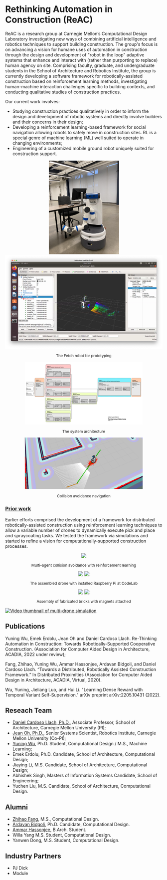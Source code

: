 # Rethinking Automation in Construction (ReAC)

ReAC is a research group at Carnegie Mellon’s Computational Design Laboratory investigating new ways of combining artificial intelligence and robotics techniques to support building construction. The group's focus is on advancing a vision for humane uses of automation in construction through the design and development of "robot in the loop" adaptive systems that enhance and interact with (rather than purporting to replace) human agency on site. Comprising faculty, graduate, and undergraduate students in the School of Architecture and Robotics Institute, the group is currently developing a software framework for robotically-assisted construction based on reinforcement learning methods, investigating human-machine interaction challenges specific to building contexts, and conducting qualitative studies of construction practices. 

Our current work involves:

* Studying construction practices qualitatively in order to inform the design and development of robotic systems and directly involve builders and their concerns in their design;
* Developing a reinforcement learning-based framework for social navigation allowing robots to safely move in construction sites. RL is a special genre of machine learning (ML) well suited to operate in changing environments; 
* Engineering of a customized mobile ground robot uniquely suited for construction support.  

<div align="center">
    <img height=300px    src="./media/rscc/robot.jpg">
    <img height=300px    src="./media/rscc/robot2.png">
    <p style="font-size:12px"> The Fetch robot for prototyping </p>
</div>

<div align="center">
    <img width="75%"    src="./media/rscc/architecture.png">
    <p style="font-size:12px"> The system architecture </p>
</div>

<div align="center">
    <img width="75%"    src="./media/rscc/navigation.png">
    <p style="font-size:12px"> Collision avoidance navigation </p>
</div>


### [Prior work](page/drone.md)

Earlier efforts comprised the development of a framework for distributed robotically-assisted construction using reinforcement learning techniques to allow a variable number of drones to dynamically execute pick and place and spraycoating tasks. We tested the framework via simulations and started to refine a vision for computationally-supported construction processes.

<div align="center">
    <img width="50%"    src="./media/evaluation_20.gif">
    <p style="font-size:12px"> Multi-agent collision avoidance with reinforcement learning </p>
</div>

<div align="center">
    <img height=150px    src="./media/IMG_7156.jpg">
    <img height=150px    src="./media/update.jpg">
    <p style="font-size:12px"> The assembled drone with installed Raspberry Pi at CodeLab </p>
</div> 

<div  align="center">   
  <img height=150px    src="./media/b&w1.gif">
  <img height=150px    src="./media/b&w2.gif">
  <p style="font-size:12px"> Assembly of fabricated bricks with magnets attached </p>
</div>

<!-- <div align="center">
<iframe width="560" height="315" src="https://www.youtube.com/embed/oe1T1j5nVqM" title="YouTube video player" frameborder="0" allow="accelerometer; autoplay; clipboard-write; encrypted-media; gyroscope; picture-in-picture" allowfullscreen></iframe>
</div> -->

[![Video thumbnail of multi-drone simulation](https://img.youtube.com/vi/oe1T1j5nVqM/0.jpg)](https://youtu.be/oe1T1j5nVqM)

## Publications

Yuning Wu, Emek Erdolu, Jean Oh and Daniel Cardoso Llach. Re-Thinking Automation in Construction: Towards Robotically-Supported Cooperative Construction. (Association for Computer Aided Design in Architecture, ACADIA, 2022 under review); 

Fang, Zhihao, Yuning Wu, Ammar Hassonjee, Ardavan Bidgoli, and Daniel Cardoso Llach. “Towards a Distributed, Robotically Assisted Construction Framework.” In Distributed Proximities (Association for Computer Aided Design in Architecture, ACADIA, Virtual, 2020). 

Wu, Yuning, Jieliang Luo, and Hui Li. "Learning Dense Reward with Temporal Variant Self-Supervision." arXiv preprint arXiv:2205.10431 (2022). 

## Reseach Team

* [Daniel Cardoso Llach, Ph.D.](http://dcardo.com), Associate Professor, School of Architecture, Carnegie Mellon University (PI);
* [Jean Oh, Ph.D.](https://www.cs.cmu.edu/~./jeanoh/), Senior Systems Scientist, Robotics Institute, Carnegie Mellon University (Co-PI);
* [Yuning Wu](https://ice-5.github.io), Ph.D. Student, Computational Design / M.S., Machine Learning;
* Emek Erdolu, Ph.D. Candidate, School of Architecture, Computational Design;
* Jiaying Li, M.S. Candidate, School of Architecture, Computational Design;
* Abhishek Singh, Masters of Information Systems Candidate, School of Engineering;
* Yuchen Liu, M.S. Candidate, School of Architecture, Computational Design. 


## Alumni

* [Zhihao Fang](https://github.com/SakuraiSatoru), M.S., Computational Design.
* [Ardavan Bidgoli](https://www.ardavan.io/), Ph.D. Candidate, Computational Design. 
* [Ammar Hassonjee](https://github.com/ahassonj), B.Arch. Student.
* Willa Yang M.S. Student, Computational Design.
* Yanwen Dong, M.S. Student, Computational Design.

## Industry Partners

* PJ Dick
* Module 




